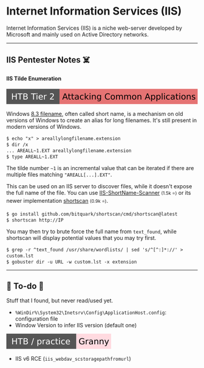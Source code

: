 # Internet Information Services (IIS)

<div class="row row-cols-lg-2"><div>

Internet Information Services (IIS) is a niche web-server developed by Microsoft and mainly used on Active Directory networks.
</div><div>
</div></div>

<hr class="sep-both">

## IIS Pentester Notes ☠️

<div class="row row-cols-lg-2"><div>

#### IIS Tilde Enumeration

[![attacking_common_applications](../../../../cybersecurity/_badges/htb/attacking_common_applications.svg)](https://academy.hackthebox.com/course/preview/attacking-common-applications)

Windows [8.3 filename](https://en.wikipedia.org/wiki/8.3_filename), often called short name, is a mechanism on old versions of Windows to create an alias for long filenames. It's still present in modern versions of Windows.

```shell!
$ echo "x" > areallylongfilename.extension
$ dir /x
... AREALL~1.EXT areallylongfilename.extension
$ type AREALL~1.EXT
```

The tilde number `~1` is an incremental value that can be iterated if there are multiple files matching `"AREALL[...].EXT"`.

This can be used on an IIS server to discover files, while it doesn't expose the full name of the file. You can use [IIS-ShortName-Scanner](https://github.com/irsdl/IIS-ShortName-Scanner) <small>(1.5k ⭐)</small> or its newer implementation [shortscan](https://github.com/bitquark/shortscan) <small>(0.9k ⭐)</small>.

```shell!
$ go install github.com/bitquark/shortscan/cmd/shortscan@latest
$ shortscan http://IP
```

You may then try to brute force the full name from `text_found`, while shortscan will display potential values that you may try first.

```shell!
$ grep -r ^text_found /usr/share/wordlists/ | sed 's/^[^:]*://' > custom.lst
$ gobuster dir -u URL -w custom.lst -x extension
```
</div><div>
</div></div>

<hr class="sep-both">

## 👻 To-do 👻

Stuff that I found, but never read/used yet.

<div class="row row-cols-lg-2"><div>

* `%WinDir%\System32\Inetsrv\Config\ApplicationHost.config`: configuration file
* Window Version to infer IIS version (default one)

[![granny](../../../../cybersecurity/_badges/htb-p/granny.svg)](https://app.hackthebox.com/machines/Granny)

* IIS v6 RCE (`iis_webdav_scstoragepathfromurl`)
</div><div>
</div></div>